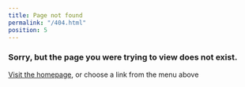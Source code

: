```yaml
---
title: Page not found
permalink: "/404.html"
position: 5
---
```


### Sorry, but the page you were trying to view does not exist.

[Visit the homepage](/), or choose a link from the menu above
